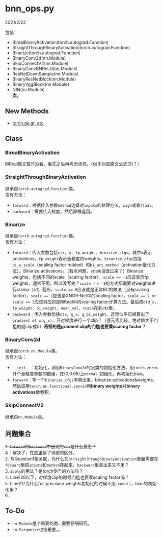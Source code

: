 # bnn_ops.py  

2021/2/22  

包括：  
* BirealBinaryActivation(torch.autograd.Function)  
* StraightThroughBinaryActivation(torch.autograd.Function)  
* Binarize(torch.autograd.Function)  
* BinaryConv2d(nn.Module)  
* SkipConnectV2(nn.Module)  
* BinaryConvBNReLU(nn.Module)  
* ResNetDownSample(nn.Module)  
* BinaryResNetBlock(nn.Module)  
* BinaryVggBlock(nn.Module)  
* NIN(nn.Module)  
类。  

## New Methods
* [torch.ge,gt, etc.](https://youcaijun98.github.io/Langs/Python/Packets/Torch/torch_ge_gt_le.html)  



## Class  
### BirealBinaryActivation  
BiReal原文暂时没看，看完之后再考虑填坑。（似乎对应原文公式(3)？）  

### StraightThroughBinaryActivation  
继承自`torch.autograd.Function`类。  
含有方法：  
* `forward`：根据传入参数`method`选择对`inputs`的处理方法，`sign`或者`float`。  
* `backward`：需要传入梯度，然后原样返回。  

### Binarize
继承自`torch.autograd.Function`类。  
含有方法：  
* `forward`：传入参数包括`ctx, x, fp_weight, binarize_cfgs`。其中`x`表示activations，`fp_weight`表示全精度的weights，`binarize_cfgs`包括`bi_w_scale`（scaling factor related）和`bi_act_method`（activation量化方法）。Binarize activations。（有点问题，scale没改过来？）Binarize weights，包括不同的scale（scaling factor），`scale == -1`应该表示fp weights，通常不用，所以没写完？`scale ！= -1`的方式都需要对weights进行clamp（±1）截断，`scale == 0`应该就是正常BC的做法（没有scaling factor），`scale == 1`应该是XNOR-Net中的scaling factor，`scale == 2 or scale == 3`应该对应的是BiReal中的scaling factor计算方法。最后把`old_x, fp_weight, bi_weight, mean_val, scale`存到ctx里。  
* `backward`：传入参数包括`ctx, g_x, g_bi_weight`。这里似乎已经算出了`gradient of x(g_x)`，只对梯度进行一个clip？（逐元素比较，绝对值大于门槛的就clip成0）**奇怪的是gradient clip的门槛也要乘scaling factor？**  

### BinaryConv2d
继承自`torch.nn.Module`类。  
含有方法：  
* `__init__`：初始化，调用`BinaryConv2d`的父类的初始化方法，用`torch.zeros`开个全精度参数的数组，在(0,0.05)上`normal_`初始化，再初始化bias。  
* `forward`：写一个`binarize_cfgs`字典出来，binarize activations&weights，然后调用`torch.nn.functional.conv2d`用**binary weights**对**binary activations**做卷积。  

### SkipConnectV2
继承自`nn.Module`类。  






## 问题集合  
~~1. `forward`和`backward`中出现的`ctx`是什么意思？~~  
A：解决了，在[这里]()给了详细的区分。  
2. 与Question1相关联，为什么在`StraightThroughBinaryActivation`里面需要在`forward`里把`inputs`和`method`存起来，`backward`里拿出来又不用？  
3. `apply`的用法？是torch专门的方法吗？  
4. Line120以下，对梯度clip的时候门槛也要乘scaling factor吗？  
5. Line217为什么full precision weights初始化的时候不用`.cuda()`，bias的初始化用？  
6. 

## To-Do
* `nn.Module`是个重要的类...需要仔细研究。  
* `nn.Parameter`也很重要。。  


